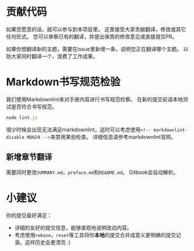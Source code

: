 # 贡献代码

如果您愿意的话，就可以参与到本项目里。
这里接受大家贡献翻译，修改或其它任何形式。
您可以审察已有的翻译，并提出保贵的修改意见或直接提交PR。

如果你想翻译新的主题，需要在issue里新增一条，说明您正在翻译哪个主题。
以防大家同时翻译一个，浪费了工作成果。


# Markdown书写规范检验

我们使用Markdownlint来对手册内容进行书写规范检察。
在新的提交前请本地测试是否符合书写规范。

```js
node lint.js
```

很少时候会出现无法满足markdownlint，这时可以考虑使用`<!-- markdownlint-disable MD029 -->`来禁用某些检查。
详细信息请参考markdownlint官网。


## 新增章节翻译

需要同时更改`SUMMARY.md`，`preface.md`和`README.md`。
Gitbook会自动解析。


# 小建议

你的提交最好满足：

* 详细的友好的提交信息，能够直观地说明改动内容。
* 考虑使用`rebase`，`reset`等工具将你**本地**的提交合并成意义更明确的提交记录。这样历史会更漂亮 :)